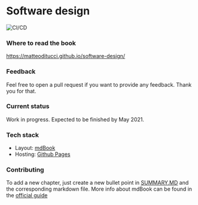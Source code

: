 # Software design

![CI/CD](https://github.com/matteoditucci/software-design/workflows/github-pages/badge.svg)

### Where to read the book
https://matteoditucci.github.io/software-design/

### Feedback
Feel free to open a pull request if you want to provide any feedback. Thank you for that.

### Current status
Work in progress. Expected to be finished by May 2021.

### Tech stack
* Layout: [mdBook](https://github.com/rust-lang/mdBook)
* Hosting: [Github Pages](https://pages.github.com/)

### Contributing
To add a new chapter, just create a new bullet point in [SUMMARY.MD](src/SUMMARY.md) and the corresponding markdown file.
More info about mdBook can be found in the [official guide](https://rust-lang.github.io/mdBook/format/summary.html)

